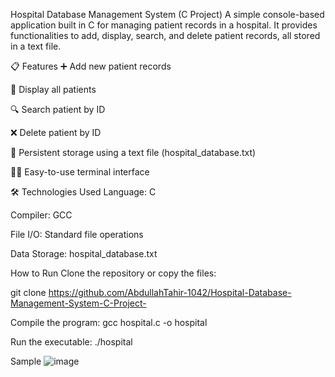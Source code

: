 Hospital Database Management System (C Project)
A simple console-based application built in C for managing patient records in a hospital. It provides functionalities to add, display, search, and delete patient records, all stored in a text file.

📋 Features
➕ Add new patient records

📄 Display all patients

🔍 Search patient by ID

❌ Delete patient by ID

💾 Persistent storage using a text file (hospital_database.txt)

👨‍⚕️ Easy-to-use terminal interface

🛠 Technologies Used
Language: C

Compiler: GCC

File I/O: Standard file operations

Data Storage: hospital_database.txt

How to Run
Clone the repository or copy the files:

git clone https://github.com/AbdullahTahir-1042/Hospital-Database-Management-System-C-Project-

Compile the program:
gcc hospital.c -o hospital

Run the executable:
./hospital

Sample 
![image](https://github.com/user-attachments/assets/1d62514c-2246-4864-a2eb-af1355617b85)


